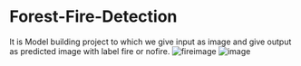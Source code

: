 # Forest-Fire-Detection
It is Model building project to which we give input as image and give output as predicted image with label fire or nofire.
![fireimage](https://user-images.githubusercontent.com/87426167/207853242-0705e27d-05ca-40b7-84e7-004ccfff4889.png)
![image](https://user-images.githubusercontent.com/87426167/207853016-d39e7319-72a9-41be-a42e-437dbae1701b.png)

